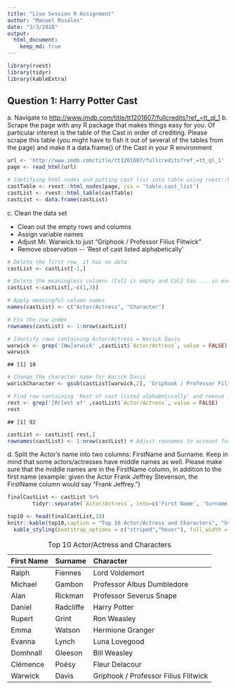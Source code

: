 ```yaml
---
title: "Live Session 9 Assignment"
author: "Manuel Rosales"
date: "3/3/2018"
output:
  html_document:
    keep_md: true
---
```





```r
library(rvest)
library(tidyr)
library(kableExtra)
```

## Question 1: Harry Potter Cast

a. Navigate to http://www.imdb.com/title/tt1201607/fullcredits?ref_=tt_ql_1
b. Scrape the page with any R package that makes things easy for you. Of particular interest is the table of the Cast in order of crediting. Please scrape this table (you might have to fish it out of several of the tables from the page) and make it a data.frame() of the Cast in your R environment


```r
url <- 'http://www.imdb.com/title/tt1201607/fullcredits?ref_=tt_ql_1'
page <- read_html(url)

# Idetifying html nodes and putting cast list into table using rvest::html_table
castTable <- rvest::html_nodes(page, css = 'table.cast_list')
castList <- rvest::html_table(castTable)
castList <- data.frame(castList)
```

c. Clean the data set

* Clean out the empty rows and columns
* Assign variable names
* Adjust Mr. Warwick to just “Griphook / Professor Filius Flitwick”
* Remove observation -- 'Rest of cast listed alphabetically'


```r
# Delete the first row, it has no data
castList <- castList[-1,]

# Delete the meaningless columns (Col1 is empty and Col2 has ... in every row)
castList <-castList[,-c(1,3)]

# Apply meaningful column names
names(castList) <- c("Actor/Actress", "Character")

# Fix the row index
rownames(castList) <- 1:nrow(castList)

# Identify rows containing Actor/Actress = Warick Davis
warwick <- grep('[Ww]arwick' ,castList$`Actor/Actress`, value = FALSE)
warwick
```

```
## [1] 10
```

```r
# Change the character name for Warick Davis
warickCharacter <- gsub(castList[warwick,2], 'Griphook / Professor Filius Flitwick',castList[warwick,2])

# Find row containing 'Rest of cast listed alphabetically' and remove it
rest <- grep('[Rr]est of' ,castList$`Actor/Actress`, value = FALSE)
rest
```

```
## [1] 92
```

```r
castList <- castList[-rest,]
rownames(castList) <- 1:nrow(castList) # Adjust rownames to account for deleted row
```

d. Split the Actor’s name into two columns: FirstName and Surname. Keep in mind that some actors/actresses have middle names as well. Please make sure that the middle names are in the FirstName column, in addition to the first name (example: given the Actor Frank Jeffrey Stevenson, the FirstName column would say “Frank Jeffrey.”)


```r
finalCastList <- castList %>%
        tidyr::separate(`Actor/Actress`, into=c('First Name', 'Surname'), sep='[ ](?=[^ ]+$)') # separate by the last space

top10 <- head(finalCastList,10)
knitr::kable(top10,caption = "Top 10 Actor/Actress and Characters", "html") %>%
  kable_styling(bootstrap_options = c("striped","hover"), full_width = F)
```

<table class="table table-striped table-hover" style="width: auto !important; margin-left: auto; margin-right: auto;">
<caption>Top 10 Actor/Actress and Characters</caption>
 <thead>
  <tr>
   <th style="text-align:left;"> First Name </th>
   <th style="text-align:left;"> Surname </th>
   <th style="text-align:left;"> Character </th>
  </tr>
 </thead>
<tbody>
  <tr>
   <td style="text-align:left;"> Ralph </td>
   <td style="text-align:left;"> Fiennes </td>
   <td style="text-align:left;"> Lord Voldemort </td>
  </tr>
  <tr>
   <td style="text-align:left;"> Michael </td>
   <td style="text-align:left;"> Gambon </td>
   <td style="text-align:left;"> Professor Albus Dumbledore </td>
  </tr>
  <tr>
   <td style="text-align:left;"> Alan </td>
   <td style="text-align:left;"> Rickman </td>
   <td style="text-align:left;"> Professor Severus Snape </td>
  </tr>
  <tr>
   <td style="text-align:left;"> Daniel </td>
   <td style="text-align:left;"> Radcliffe </td>
   <td style="text-align:left;"> Harry Potter </td>
  </tr>
  <tr>
   <td style="text-align:left;"> Rupert </td>
   <td style="text-align:left;"> Grint </td>
   <td style="text-align:left;"> Ron Weasley </td>
  </tr>
  <tr>
   <td style="text-align:left;"> Emma </td>
   <td style="text-align:left;"> Watson </td>
   <td style="text-align:left;"> Hermione Granger </td>
  </tr>
  <tr>
   <td style="text-align:left;"> Evanna </td>
   <td style="text-align:left;"> Lynch </td>
   <td style="text-align:left;"> Luna Lovegood </td>
  </tr>
  <tr>
   <td style="text-align:left;"> Domhnall </td>
   <td style="text-align:left;"> Gleeson </td>
   <td style="text-align:left;"> Bill Weasley </td>
  </tr>
  <tr>
   <td style="text-align:left;"> Clémence </td>
   <td style="text-align:left;"> Poésy </td>
   <td style="text-align:left;"> Fleur Delacour </td>
  </tr>
  <tr>
   <td style="text-align:left;"> Warwick </td>
   <td style="text-align:left;"> Davis </td>
   <td style="text-align:left;"> Griphook /  
            Professor Filius Flitwick </td>
  </tr>
</tbody>
</table>
